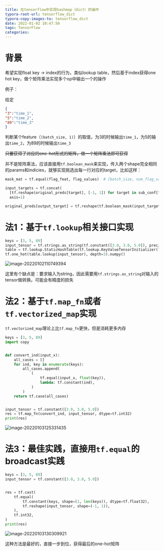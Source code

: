 ```yaml
---
title: 在tensorflow中实现hashmap（dict）的操作
typora-root-url: tensorflow_dict
typora-copy-images-to: tensorflow_dict
date: 2022-01-02 10:47:50
tags: TensorFlow
categories:
---
```




# 背景

希望实现float key -> index的行为，类似lookup table，然后基于index获得one hot key，做个矩阵乘法实现多个op中输出一个的操作



例子：

给定

```json
{
"3":"time_1",
"5":"time_2",
"89":"time_3"
}
```

判断某个feature（`(batch_size, 1)`）的取值，为3的时候输出`time_1`，为5的输出`time_2`，为89的时候输出`time_3`



~~只要获得了对应的one-hot形式的矩阵，做一个矩阵乘法即可获得~~

并不是矩阵乘法，应该直接用`tf.boolean_mask`来实现，传入两个shape完全相同的params和indicies，就够实现挑选出每一行对应的target，比如这样：

```python
mask_mat = tf.equal(flag_feat, flag_values)  # [batch_size, num_flag_values]

input_targets = tf.concat(
  [tf.reshape(original_preds[target], [-1, 1]) for target in sub_conf["input_target2flat_value"].keys()],
  axis=1)

original_preds[output_target] = tf.reshape(tf.boolean_mask(input_targets, mask_mat), [-1, 1])
```





# 法1：基于`tf.lookup`相关接口实现

```python
keys = [3, 5, 89]
input_tensor = tf.strings.as_string(tf.constant([3.0, 3.0, 5.0]), precision=1)
table = tf.lookup.StaticHashTable(tf.lookup.KeyValueTensorInitializer(list(map(lambda x: "{:.1f}".format(x), keys)),list(range(0, 3)), tf.string, tf.int32), default_value=-1)
tf.one_hot(table.lookup(input_tensor), depth=3).numpy()
```

![image-20220102110749394](/image-20220102110749394.png)



这里有个缺点是：要求输入为string，因此需要用`tf.strings.as_string`对输入的tensor做转换。可能会有精度的损失



# 法2：基于`tf.map_fn`或者`tf.vectorized_map`实现

`tf.vectorized_map`理论上比`tf.map_fn`更快，但是消耗更多内存



```python
keys = [3, 5, 89]
import copy


def convert_ind(input_x):
    all_cases = []
    for ind, key in enumerate(keys):
        all_cases.append(
            (
                tf.equal(input_x, float(key)),
                lambda: tf.constant(ind),
            )
        )
    return tf.case(all_cases)


input_tensor = tf.constant([3.0, 3.0, 5.0])
res = tf.map_fn(convert_ind, input_tensor, dtype=tf.int32)
print(res)
```



![image-20220103125331435](/image-20220103125331435.png)



# 法3：最佳实践，直接用`tf.equal`的broadcast实践

```python
keys = [3, 5, 89]
input_tensor = tf.constant([3.0, 3.0, 5.0])


res = tf.cast(
    tf.equal(
        tf.constant(keys, shape=(1, len(keys)), dtype=tf.float32),
        tf.reshape(input_tensor, shape=(-1, 1)),
    ),
    tf.int32,
)
print(res)
```

![image-20220103130309921](/image-20220103130309921.png)

这种方法是最好的，直接一步到位，获得最后的one-hot矩阵

